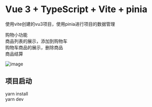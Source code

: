# Vue 3 + TypeScript + Vite + pinia

使用vite创建的vu3项目，使用pinia进行项目的数据管理

购物小功能 <br>
商品列表的展示，添加到购物车<br>
购物车商品的展示，删除商品<br>
商品结算

![image](https://user-images.githubusercontent.com/34782603/189386538-36ec8bf9-4d6b-4efc-8416-ce918d15c30f.png)


## 项目启动

yarn install <br>
yarn dev

